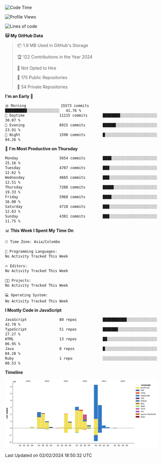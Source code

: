 
<!--START_SECTION:waka-->
![Code Time](http://img.shields.io/badge/Code%20Time-1%2C461%20hrs%2028%20mins-blue)

![Profile Views](http://img.shields.io/badge/Profile%20Views-0-blue)

![Lines of code](https://img.shields.io/badge/From%20Hello%20World%20I%27ve%20Written-27.1%20million%20lines%20of%20code-blue)

**🐱 My GitHub Data** 

> 📦 1.9 MB Used in GitHub's Storage 
 > 
> 🏆 122 Contributions in the Year 2024
 > 
> 🚫 Not Opted to Hire
 > 
> 📜 175 Public Repositories 
 > 
> 🔑 54 Private Repositories 
 > 
**I'm an Early 🐤** 

```text
🌞 Morning                15573 commits       ██████████░░░░░░░░░░░░░░░   41.76 % 
🌆 Daytime                11215 commits       ████████░░░░░░░░░░░░░░░░░   30.07 % 
🌃 Evening                8915 commits        ██████░░░░░░░░░░░░░░░░░░░   23.91 % 
🌙 Night                  1590 commits        █░░░░░░░░░░░░░░░░░░░░░░░░   04.26 % 
```
📅 **I'm Most Productive on Thursday** 

```text
Monday                   5654 commits        ████░░░░░░░░░░░░░░░░░░░░░   15.16 % 
Tuesday                  4707 commits        ███░░░░░░░░░░░░░░░░░░░░░░   12.62 % 
Wednesday                4665 commits        ███░░░░░░░░░░░░░░░░░░░░░░   12.51 % 
Thursday                 7208 commits        █████░░░░░░░░░░░░░░░░░░░░   19.33 % 
Friday                   5968 commits        ████░░░░░░░░░░░░░░░░░░░░░   16.00 % 
Saturday                 4710 commits        ███░░░░░░░░░░░░░░░░░░░░░░   12.63 % 
Sunday                   4381 commits        ███░░░░░░░░░░░░░░░░░░░░░░   11.75 % 
```


📊 **This Week I Spent My Time On** 

```text
🕑︎ Time Zone: Asia/Colombo

💬 Programming Languages: 
No Activity Tracked This Week

🔥 Editors: 
No Activity Tracked This Week

🐱‍💻 Projects: 
No Activity Tracked This Week

💻 Operating System: 
No Activity Tracked This Week
```

**I Mostly Code in JavaScript** 

```text
JavaScript               80 repos            ███████████░░░░░░░░░░░░░░   42.78 % 
TypeScript               51 repos            ███████░░░░░░░░░░░░░░░░░░   27.27 % 
HTML                     13 repos            ██░░░░░░░░░░░░░░░░░░░░░░░   06.95 % 
Java                     8 repos             █░░░░░░░░░░░░░░░░░░░░░░░░   04.28 % 
Ruby                     1 repo              ░░░░░░░░░░░░░░░░░░░░░░░░░   00.53 % 
```



**Timeline**

![Lines of Code chart](https://raw.githubusercontent.com/ccweerasinghe1994/ccweerasinghe1994/master/assets/bar_graph.png)


 Last Updated on 02/02/2024 18:50:32 UTC
<!--END_SECTION:waka-->
